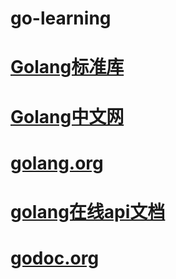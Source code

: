 # go-learning

# [Golang标准库](https://github.com/polaris1119/The-Golang-Standard-Library-by-Example)
# [Golang中文网](https://studygolang.com/)
# [golang.org](https://golang.org/pkg/)
# [golang在线api文档](https://gowalker.org/)
# [godoc.org](https://godoc.org/)
